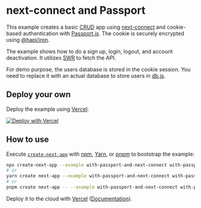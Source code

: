 # next-connect and Passport

This example creates a basic [CRUD](https://en.wikipedia.org/wiki/Create,_read,_update_and_delete) app using [next-connect](https://github.com/hoangvvo/next-connect) and cookie-based authentication with [Passport.js](http://www.passportjs.org/). The cookie is securely encrypted using [@hapi/iron](https://github.com/hapijs/iron).

The example shows how to do a sign up, login, logout, and account deactivation. It utilizes [SWR](https://swr.vercel.app/) to fetch the API.

For demo purpose, the users database is stored in the cookie session. You need to replace it with an actual database to store users in [db.js](lib/db.js).

## Deploy your own

Deploy the example using [Vercel](https://vercel.com?utm_source=github&utm_medium=readme&utm_campaign=next-example):

[![Deploy with Vercel](https://vercel.com/button)](https://vercel.com/new/git/external?repository-url=https://github.com/vercel/next.js/tree/canary/examples/with-passport-and-next-connect&project-name=with-passport-and-next-connect&repository-name=with-passport-and-next-connect)

## How to use

Execute [`create-next-app`](https://github.com/vercel/next.js/tree/canary/packages/create-next-app) with [npm](https://docs.npmjs.com/cli/init), [Yarn](https://yarnpkg.com/lang/en/docs/cli/create/), or [pnpm](https://pnpm.io) to bootstrap the example:

```bash
npx create-next-app --example with-passport-and-next-connect with-passport-and-next-connect-app
# or
yarn create next-app --example with-passport-and-next-connect with-passport-and-next-connect-app
# or
pnpm create next-app -- --example with-passport-and-next-connect with-passport-and-next-connect-app
```

Deploy it to the cloud with [Vercel](https://vercel.com/new?utm_source=github&utm_medium=readme&utm_campaign=next-example) ([Documentation](https://nextjs.org/docs/deployment)).
